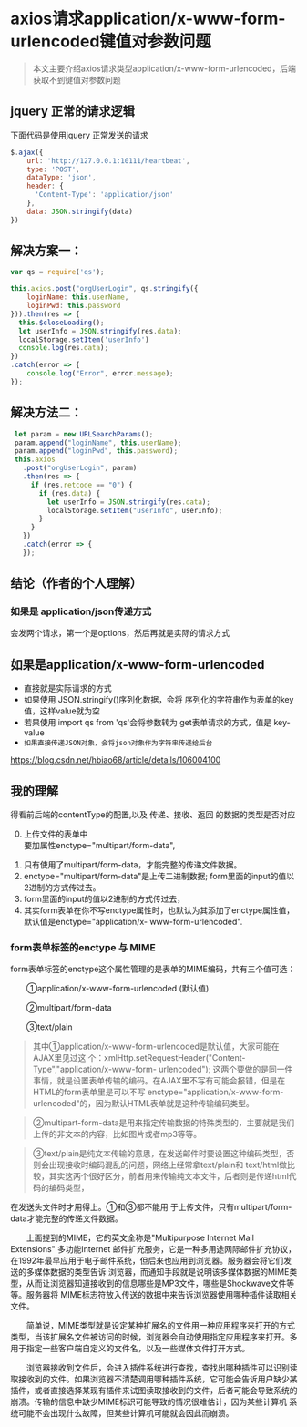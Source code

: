 # axios请求application/x-www-form-urlencoded键值对参数问题

> 本文主要介绍axios请求类型application/x-www-form-urlencoded，后端获取不到键值对参数问题

## jquery 正常的请求逻辑

下面代码是使用jquery 正常发送的请求
```js
$.ajax({
    url: 'http://127.0.0.1:10111/heartbeat',
    type: 'POST',
    dataType: 'json',
    header: {
      'Content-Type': 'application/json'
    },
    data: JSON.stringify(data)
})
```

## 解决方案一：
```js
var qs = require('qs');

this.axios.post("orgUserLogin", qs.stringify({
    loginName: this.userName,
    loginPwd: this.password
})).then(res => {
  this.$closeLoading();
  let userInfo = JSON.stringify(res.data);
  localStorage.setItem('userInfo')
  console.log(res.data);
})
.catch(error => {
    console.log("Error", error.message);
});
```

## 解决方法二：
```js
 let param = new URLSearchParams();
 param.append("loginName", this.userName);
 param.append("loginPwd", this.password);
 this.axios
   .post("orgUserLogin", param)
   .then(res => {
     if (res.retcode == "0") {
       if (res.data) {
         let userInfo = JSON.stringify(res.data);
         localStorage.setItem("userInfo", userInfo);
       } 
     }
   })
   .catch(error => {
   });
```




## 结论（作者的个人理解）
### 如果是 application/json传递方式
会发两个请求，第一个是options，然后再就是实际的请求方式

## 如果是application/x-www-form-urlencoded
- 直接就是实际请求的方式
- 如果使用 JSON.stringify()序列化数据，会将 序列化的字符串作为表单的key值，这样value就为空
- 若果使用 import qs from 'qs'会将参数转为 get表单请求的方式，值是 key-value
- `如果直接传递JSON对象，会将json对象作为字符串传递给后台`

https://blog.csdn.net/hbiao68/article/details/106004100

## 我的理解

得看前后端的contentType的配置,以及 传递、接收、返回 的数据的类型是否对应

0. 上传文件的表单中<form>要加属性enctype="multipart/form-data",
1. 只有使用了multipart/form-data，才能完整的传递文件数据。
2. enctype="multipart/form-data"是上传二进制数据; form里面的input的值以2进制的方式传过去。
3. form里面的input的值以2进制的方式传过去，
4. 其实form表单在你不写enctype属性时，也默认为其添加了enctype属性值，默认值是enctype="application/x- www-form-urlencoded".

### form表单标签的enctype 与 MIME

form表单标签的enctype这个属性管理的是表单的MIME编码，共有三个值可选：

　　①application/x-www-form-urlencoded (默认值)

　　②multipart/form-data

　　③text/plain

> 其中①application/x-www-form-urlencoded是默认值，大家可能在AJAX里见过这 个：xmlHttp.setRequestHeader("Content-Type","application/x-www-form- urlencoded"); 这两个要做的是同一件事情，就是设置表单传输的编码。在AJAX里不写有可能会报错，但是在HTML的form表单里是可以不写 enctype="application/x-www-form-urlencoded"的，因为默认HTML表单就是这种传输编码类型。

> ②multipart-form-data是用来指定传输数据的特殊类型的，主要就是我们上传的非文本的内容，比如图片或者mp3等等。

> ③text/plain是纯文本传输的意思，在发送邮件时要设置这种编码类型，否则会出现接收时编码混乱的问题，网络上经常拿text/plain和 text/html做比较，其实这两个很好区分，前者用来传输纯文本文件，后者则是传递html代码的编码类型，


在发送头文件时才用得上。①和③都不能用 于上传文件，只有multipart/form-data才能完整的传递文件数据。

　　上面提到的MIME，它的英文全称是"Multipurpose Internet Mail Extensions" 多功能Internet 邮件扩充服务，它是一种多用途网际邮件扩充协议，在1992年最早应用于电子邮件系统，但后来也应用到浏览器。服务器会将它们发送的多媒体数据的类型告诉 浏览器，而通知手段就是说明该多媒体数据的MIME类型，从而让浏览器知道接收到的信息哪些是MP3文件，哪些是Shockwave文件等等。服务器将 MIME标志符放入传送的数据中来告诉浏览器使用哪种插件读取相关文件。

　　简单说，MIME类型就是设定某种扩展名的文件用一种应用程序来打开的方式类型，当该扩展名文件被访问的时候，浏览器会自动使用指定应用程序来打开。多用于指定一些客户端自定义的文件名，以及一些媒体文件打开方式。

　　浏览器接收到文件后，会进入插件系统进行查找，查找出哪种插件可以识别读取接收到的文件。如果浏览器不清楚调用哪种插件系统，它可能会告诉用户缺少某 插件，或者直接选择某现有插件来试图读取接收到的文件，后者可能会导致系统的崩溃。传输的信息中缺少MIME标识可能导致的情况很难估计，因为某些计算机 系统可能不会出现什么故障，但某些计算机可能就会因此而崩溃。